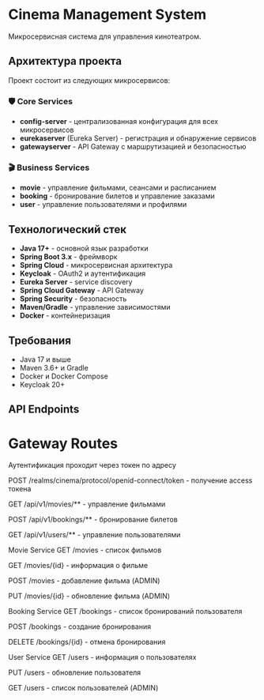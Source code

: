 # Cinema Management System

Микросервисная система для управления кинотеатром.

## Архитектура проекта

Проект состоит из следующих микросервисов:

### 🛡️ Core Services
- **config-server** - централизованная конфигурация для всех микросервисов
- **eurekaserver** (Eureka Server) - регистрация и обнаружение сервисов
- **gatewayserver** - API Gateway с маршрутизацией и безопасностью

### 🎬 Business Services
- **movie** - управление фильмами, сеансами и расписанием
- **booking** - бронирование билетов и управление заказами
- **user** - управление пользователями и профилями

## Технологический стек

- **Java 17+** - основной язык разработки
- **Spring Boot 3.x** - фреймворк
- **Spring Cloud** - микросервисная архитектура
- **Keycloak** - OAuth2 и аутентификация
- **Eureka Server** - service discovery
- **Spring Cloud Gateway** - API Gateway
- **Spring Security** - безопасность
- **Maven/Gradle** - управление зависимостями
- **Docker** - контейнеризация

## Требования

- Java 17 и выше
- Maven 3.6+ и Gradle
- Docker и Docker Compose
- Keycloak 20+

## API Endpoints
# Gateway Routes

Аутентификация проходит через токен по адресу

POST /realms/cinema/protocol/openid-connect/token - получение access токена

GET /api/v1/movies/** - управление фильмами

POST /api/v1/bookings/** - бронирование билетов

GET /api/v1/users/** - управление пользователями

Movie Service
GET /movies - список фильмов

GET /movies/{id} - информация о фильме

POST /movies - добавление фильма (ADMIN)

PUT /movies/{id} - обновление фильма (ADMIN)

Booking Service
GET /bookings - список бронирований пользователя

POST /bookings - создание бронирования

DELETE /bookings/{id} - отмена бронирования

User Service
GET /users - информация о пользователях

PUT /users - обновление пользователя

GET /users - список пользователей (ADMIN)
